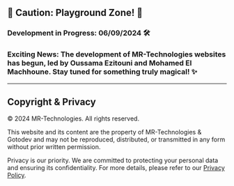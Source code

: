 ## 🚧 Caution: Playground Zone! 🚧

### Development in Progress: 06/09/2024 🛠️

### Exciting News: The development of MR-Technologies websites has begun, led by Oussama Ezitouni and Mohamed El Machhoune. Stay tuned for something truly magical! ✨

---

## Copyright & Privacy

© 2024 MR-Technologies. All rights reserved.

This website and its content are the property of MR-Technologies & Gotodev and may not be reproduced, distributed, or transmitted in any form without prior written permission.

Privacy is our priority. We are committed to protecting your personal data and ensuring its confidentiality. For more details, please refer to our [Privacy Policy](https://www.gotodev.ma/Privacy).
